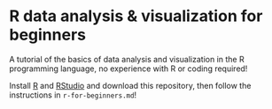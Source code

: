 # R data analysis & visualization for beginners
A tutorial of the basics of data analysis and visualization in the R programming language, no experience with R or coding required!

Install [R](https://cran.r-project.org) and [RStudio](https://www.rstudio.com/products/rstudio/download/#download) and download this repository, then follow the instructions in `r-for-beginners.md`!
